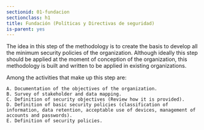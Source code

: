 ```yaml
---
sectionid: 01-fundacion
sectionclass: h1
title: Fundación (Políticas y Directivas de seguridad)
is-parent: yes
---
```

The idea in this step of the methodology is to create the basis to develop all the minimum security policies of the organization. Although ideally this step should be applied at the moment of conception of the organization, this methodology is built and written to be applied in existing organizations.

Among the activities that make up this step are:

	A. Documentation of the objectives of the organization.
	B. Survey of stakeholder and data mapping.
	C. Definition of security objectives (Review how it is provided).
	D. Definition of basic security policies (classification of information, data retention, acceptable use of devices, management of accounts and passwords).
	E. Definition of security policies.
